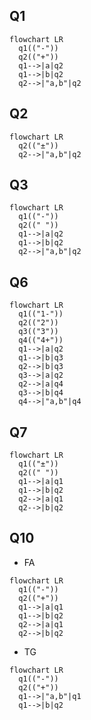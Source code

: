 Q1
---
```mermaid
flowchart LR
  q1(("-"))
  q2(("+"))
  q1-->|a|q2
  q1-->|b|q2
  q2-->|"a,b"|q2
```

Q2
---
```mermaid
flowchart LR
  q2(("±"))
  q2-->|"a,b"|q2
```

Q3
---
```mermaid
flowchart LR
  q1(("-"))
  q2((" "))
  q1-->|a|q2
  q1-->|b|q2
  q2-->|"a,b"|q2
```

Q6
---
```mermaid
flowchart LR
  q1(("1-"))
  q2(("2"))
  q3(("3"))
  q4(("4+"))
  q1-->|a|q2
  q1-->|b|q3
  q2-->|b|q3
  q3-->|a|q2
  q2-->|a|q4
  q3-->|b|q4
  q4-->|"a,b"|q4
```

Q7
---
```mermaid
flowchart LR
  q1(("±"))
  q2((" "))
  q1-->|a|q1
  q1-->|b|q2
  q2-->|a|q1
  q2-->|b|q2
```

Q10
---
- FA
```mermaid
flowchart LR
  q1(("-"))
  q2(("+"))
  q1-->|a|q1
  q1-->|b|q2
  q2-->|a|q1
  q2-->|b|q2
```
- TG
```mermaid
flowchart LR
  q1(("-"))
  q2(("+"))
  q1-->|"a,b"|q1
  q1-->|b|q2
```